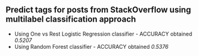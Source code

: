 ## Predict tags for posts from StackOverflow using multilabel classification approach

 * Using One vs Rest Logistic Regression classifier - ACCURACY obtained *0.5207*
 * Using Random Forest classifier - ACCURACY obtained *0.5376*
